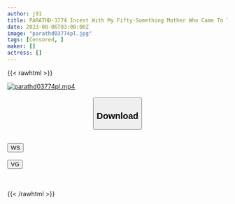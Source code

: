 ```yaml
---
author: j91
title: PARATHD-3774 Incest With My Fifty-Something Mother Who Came To Tokyo (4) ~I’m Too Helpful So I Spoiled Her And Let Me Fuck Her
date: 2023-08-06T03:00:00Z
image: "parathd03774pl.jpg"
tags: [Censored, ]
maker: []
actress: []
---
```



{{< rawhtml >}}

<div class="video" data-videoid="i7wj90iavhb9">
    <a href="javascript:;">
        <img src="https://my.j91.asia/posts/parathd03774pl/parathd03774pl.jpg" width="WIDTH" height="HEIGHT" alt="parathd03774pl.mp4" loading="lazy">
    </a>
</div>

<script type="text/javascript" src="https://j91.asia/asset/on-demand-ws.js"></script>

<br>
  <link rel="stylesheet" href="https://j91.asia/asset/bs5.css">
  
  <center>
  <button class="btn btn-primary" type="button" data-bs-toggle="collapse" data-bs-target=".multi-collapse" aria-expanded="false" aria-controls="multiCollapseExample1 multiCollapseExample2"><h2>Download</h2></button></center>
</p>
<div class="row">
  <div class="col">
    <div class="collapse multi-collapse" id="multiCollapseExample1">
      <div class="card card-body">
	      	      <br>
<div class="buttons">  
<a href="https://wolfstream.tv/i7wj90iavhb9"><button class="btn-hover color-3"><i class="fa fa-download"></i> WS</button></a></div>
    </div>
  </div>
</div>
  <div class="col">
    <div class="collapse multi-collapse" id="multiCollapseExample2">
      <div class="card card-body">
	      <br>
<div class="buttons">
    <a href="https://vgembed.com/v/PKN4OwoXLNODLjb"><button class="btn-hover color-9"><i class="fa fa-download"></i> VG</button></a></div>
<br><br>
      </div>
    </div>
  </div>
</div>

{{< /rawhtml >}}